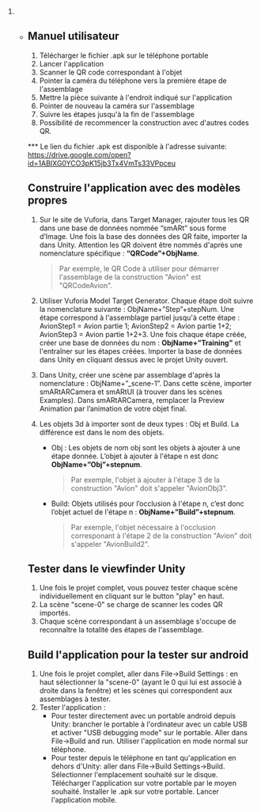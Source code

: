 1. - ## Manuel utilisateur

     1. Télécharger le fichier .apk sur le téléphone portable
     2. Lancer l'application
     3. Scanner le QR code correspondant à l'objet
     4. Pointer la caméra du téléphone vers la première étape de l'assemblage
     5. Mettre la pièce suivante à l'endroit indiqué sur l'application
     6. Pointer de nouveau la caméra sur l'assemblage
     7. Suivre les étapes jusqu'à la fin de l'assemblage
     8. Possibilité de recommencer la construction avec d'autres codes QR.

     *** Le lien du fichier .apk est disponible à l'adresse suivante: https://drive.google.com/open?id=1ABIXG0YCO3pK15jb3Tx4VmTs33VPpceu

     ## Construire l'application avec des modèles propres

     1. Sur le site de Vuforia, dans Target Manager, rajouter tous les QR dans une base de données nommée “smARt” sous forme d’Image. Une fois la base des données des QR faite, importer la dans Unity. Attention les QR doivent être nommés d'après une nomenclature spécifique : **“QRCode”+ObjName**.

        > Par exemple, le QR Code à utiliser pour démarrer l'assemblage de la construction "Avion" est "QRCodeAvion".

     2. Utiliser Vuforia Model Target Generator. Chaque étape doit suivre la nomenclature suivante : ObjName+”Step”+stepNum. Une étape correspond à l'assemblage partiel jusqu'à cette étape : AvionStep1 = Avion partie 1; AvionStep2 = Avion partie 1+2; AvionStep3 = Avion partie 1+2+3. Une fois chaque étape créée, créer une base de données du nom : **ObjName+”Training”** et l'entraîner sur les étapes créées. Importer la base de données dans Unity en cliquant dessus avec le projet Unity ouvert.

     3. Dans Unity, créer une scène par assemblage d'après la nomenclature : ObjName+”_scene-1”. Dans cette scène, importer smARtARCamera et smARtUI (à trouver dans les scènes Examples). Dans smARtARCamera, remplacer la Preview Animation par l’animation de votre objet final.

     4. Les objets 3d à importer sont de deux types : Obj et Build. La différence est dans le nom des objets.

        - Obj : Les objets de nom obj sont les objets à ajouter à une étape donnée. L’objet à ajouter à l'étape n est donc **ObjName+”Obj”+stepnum**. 

          > Par exemple, l'objet à ajouter à l'étape 3 de la construction "Avion" doit s'appeler "AvionObj3".

        - Build: Objets utilisés pour l’occlusion à l'étape n, c’est donc l’objet actuel de l'étape n : **ObjName+”Build”+stepnum**. 

          > Par exemple, l'objet nécessaire à l'occlusion corresponant à l'étape 2 de la construction "Avion" doit s'appeler "AvionBuild2".

     ## Tester dans le viewfinder Unity

     1. Une fois le projet complet, vous pouvez tester chaque scène individuellement en cliquant sur le button "play" en haut.
     2. La scène "scene-0" se charge de scanner les codes QR importés.
     3. Chaque scène correspondant à un assemblage s'occupe de reconnaître la totalité des étapes de l'assemblage.

     ## Build l'application pour la tester sur android

     1. Une fois le projet complet, aller dans File->Build Settings : en haut sélectionner la "scene-0" (ayant le 0 qui lui est associé à droite dans la fenêtre) et les scènes qui correspondent aux assemblages à tester.
     2. Tester l'application :
        - Pour tester directement avec un portable android depuis Unity: brancher le portable à l'ordinateur avec un cable USB et activer "USB debugging mode" sur le portable. Aller dans File->Build and run. Utiliser l'application en mode normal sur téléphone.
        - Pour tester depuis le téléphone en tant qu'application en dehors d'Unity: aller dans File->Build Settings->Build. Sélectionner l'emplacement souhaité sur le disque. Télécharger l'application sur votre portable par le moyen souhaité. Installer le .apk sur votre portable. Lancer l'application mobile.